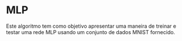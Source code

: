 # MLP
Este algoritmo tem como objetivo apresentar uma maneira de treinar e testar uma rede MLP usando um conjunto de dados MNIST fornecido.
